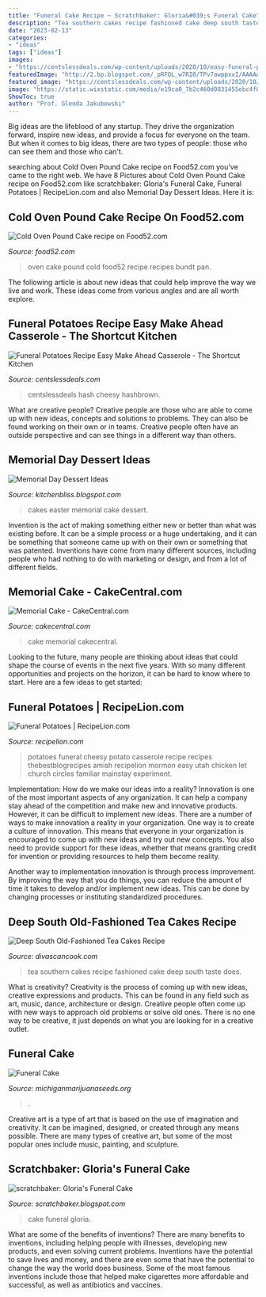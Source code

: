 ```yaml
---
title: "Funeral Cake Recipe ~ Scratchbaker: Gloria&#039;s Funeral Cake"
description: "Tea southern cakes recipe fashioned cake deep south taste does"
date: "2023-02-13"
categories:
- "ideas"
tags: ["ideas"]
images:
- "https://centslessdeals.com/wp-content/uploads/2020/10/easy-funeral-potatoes-recipe-2D.jpg"
featuredImage: "http://2.bp.blogspot.com/_pRFOL_w7RI0/TPv7awppxxI/AAAAAAAAAR0/NZioVe3ws6k/s1600/P1020114.JPG"
featured_image: "https://centslessdeals.com/wp-content/uploads/2020/10/easy-funeral-potatoes-recipe-2D.jpg"
image: "https://static.wixstatic.com/media/e19ca0_7b2c460d0831455ebc4f85f5eecd1809~mv2.jpg/v1/fit/w_1000%2Ch_1000%2Cal_c%2Cq_80/file.png"
ShowToc: true
author: "Prof. Glenda Jakubowski"
---
```



Big ideas are the lifeblood of any startup. They drive the organization forward, inspire new ideas, and provide a focus for everyone on the team. But when it comes to big ideas, there are two types of people: those who can see them and those who can't. 

	

		
searching about Cold Oven Pound Cake recipe on Food52.com you've came to the right web. We have 8 Pictures about Cold Oven Pound Cake recipe on Food52.com like scratchbaker: Gloria&#039;s Funeral Cake, Funeral Potatoes | RecipeLion.com and also Memorial Day Dessert Ideas. Here it is:
		
    
## Cold Oven Pound Cake Recipe On Food52.com

<img loading=lazy src="http://d2k9njawademcf.cloudfront.net/indeximages/38038/full/Cold_Oven_Pound_Cake_.JPG?1387563787" onerror="this.onerror=null;this.src='https://tse3.mm.bing.net/th?id=OIP.ekllMJ96RlAN6IMr1tWBgQHaE8&amp;pid=15.1';" alt="Cold Oven Pound Cake recipe on Food52.com">

_Source: food52.com_

>oven cake pound cold food52 recipe recipes bundt pan. 

	

The following article is about new ideas that could help improve the way we live and work. These ideas come from various angles and are all worth explore.

    
## Funeral Potatoes Recipe Easy Make Ahead Casserole - The Shortcut Kitchen

<img loading=lazy src="https://centslessdeals.com/wp-content/uploads/2020/10/easy-funeral-potatoes-recipe-2D.jpg" onerror="this.onerror=null;this.src='https://tse4.mm.bing.net/th?id=OIP.uq31z2YVQjJrwWJLcPIB7wHaLH&amp;pid=15.1';" alt="Funeral Potatoes Recipe Easy Make Ahead Casserole - The Shortcut Kitchen">

_Source: centslessdeals.com_

>centslessdeals hash cheesy hashbrown. 

	

What are creative people?
Creative people are those who are able to come up with new ideas, concepts and solutions to problems. They can also be found working on their own or in teams. Creative people often have an outside perspective and can see things in a different way than others.

    
## Memorial Day Dessert Ideas

<img loading=lazy src="http://3.bp.blogspot.com/-PyPBHpXzhQY/S9HqCtbWh7I/AAAAAAAAB_U/WI9sk28sSfk/s1600/EasterCake2010.JPG" onerror="this.onerror=null;this.src='https://tse2.mm.bing.net/th?id=OIP.55iB6iqP_7pjyeMqGOsX9AHaJ3&amp;pid=15.1';" alt="Memorial Day Dessert Ideas">

_Source: kitchenbliss.blogspot.com_

>cakes easter memorial cake dessert. 

	

Invention is the act of making something either new or better than what was existing before. It can be a simple process or a huge undertaking, and it can be something that someone came up with on their own or something that was patented. Inventions have come from many different sources, including people who had nothing to do with marketing or design, and from a lot of different fields.

    
## Memorial Cake - CakeCentral.com

<img loading=lazy src="https://cdn001.cakecentral.com/gallery/2019/11/900_memorial-cake-848866qhNzJ.jpg" onerror="this.onerror=null;this.src='https://tse3.mm.bing.net/th?id=OIP.1CKlT_RqiIabbPOoHkfkTwHaJ4&amp;pid=15.1';" alt="Memorial Cake - CakeCentral.com">

_Source: cakecentral.com_

>cake memorial cakecentral. 

	

Looking to the future, many people are thinking about ideas that could shape the course of events in the next five years. With so many different opportunities and projects on the horizon, it can be hard to know where to start. Here are a few ideas to get started: 

    
## Funeral Potatoes | RecipeLion.com

<img loading=lazy src="http://irepo.primecp.com/2018/03/367996/Funeral-Potatoes_ExtraLarge700_ID-2682803.jpg?v=2682803" onerror="this.onerror=null;this.src='https://tse4.mm.bing.net/th?id=OIP.en8t30qkbV8UAfJbq3uzXAHaLH&amp;pid=15.1';" alt="Funeral Potatoes | RecipeLion.com">

_Source: recipelion.com_

>potatoes funeral cheesy potato casserole recipe recipes thebestblogrecipes amish recipelion mormon easy utah chicken let church circles familiar mainstay experiment. 

	

Implementation: How do we make our ideas into a reality?
Innovation is one of the most important aspects of any organization. It can help a company stay ahead of the competition and make new and innovative products. However, it can be difficult to implement new ideas. There are a number of ways to make innovation a reality in your organization. 
One way is to create a culture of innovation. This means that everyone in your organization is encouraged to come up with new ideas and try out new concepts. You also need to provide support for these ideas, whether that means granting credit for invention or providing resources to help them become reality. 

Another way to implementation innovation is through process improvement. By improving the way that you do things, you can reduce the amount of time it takes to develop and/or implement new ideas. This can be done by changing processes or instituting standardized procedures.

    
## Deep South Old-Fashioned Tea Cakes Recipe

<img loading=lazy src="https://divascancook.com/wp-content/uploads/2017/07/Best-Southern-Tea-Cakes-Recipe-1024x768.jpg" onerror="this.onerror=null;this.src='https://tse1.mm.bing.net/th?id=OIP.4TKQ01Uort2MQ0Zvr0cLowHaFj&amp;pid=15.1';" alt="Deep South Old-Fashioned Tea Cakes Recipe">

_Source: divascancook.com_

>tea southern cakes recipe fashioned cake deep south taste does. 

	

What is creativity?
Creativity is the process of coming up with new ideas, creative expressions and products. This can be found in any field such as art, music, dance, architecture or design. Creative people often come up with new ways to approach old problems or solve old ones. There is no one way to be creative, it just depends on what you are looking for in a creative outlet.

    
## Funeral Cake

<img loading=lazy src="https://static.wixstatic.com/media/e19ca0_7b2c460d0831455ebc4f85f5eecd1809~mv2.jpg/v1/fit/w_1000%2Ch_1000%2Cal_c%2Cq_80/file.png" onerror="this.onerror=null;this.src='https://tse3.mm.bing.net/th?id=OIP.UiHl_SnayhsidUQv-0Gd9QHaJ4&amp;pid=15.1';" alt="Funeral Cake">

_Source: michiganmarijuanaseeds.org_

>. 

	

Creative art is a type of art that is based on the use of imagination and creativity. It can be imagined, designed, or created through any means possible. There are many types of creative art, but some of the most popular ones include music, painting, and sculpture.

    
## Scratchbaker: Gloria&#039;s Funeral Cake

<img loading=lazy src="http://2.bp.blogspot.com/_pRFOL_w7RI0/TPv7awppxxI/AAAAAAAAAR0/NZioVe3ws6k/s1600/P1020114.JPG" onerror="this.onerror=null;this.src='https://tse4.mm.bing.net/th?id=OIP.d7O6bZfiuWw5R41dki-Q8AHaFj&amp;pid=15.1';" alt="scratchbaker: Gloria&#039;s Funeral Cake">

_Source: scratchbaker.blogspot.com_

>cake funeral gloria. 

	

What are some of the benefits of inventions?
There are many benefits to inventions, including helping people with illnesses, developing new products, and even solving current problems. Inventions have the potential to save lives and money, and there are even some that have the potential to change the way the world does business. Some of the most famous inventions include those that helped make cigarettes more affordable and successful, as well as antibiotics and vaccines.

